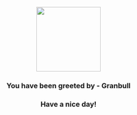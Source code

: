 <p align="center">
            <img src="https://raw.githubusercontent.com/PokeAPI/sprites/master/sprites/pokemon/210.png" width="150" height="150">
          </p>
          <h3 align="center">You have been greeted by - <b>Granbull</b></h3>
          <h3 align="center">Have a nice day!</h3>
        